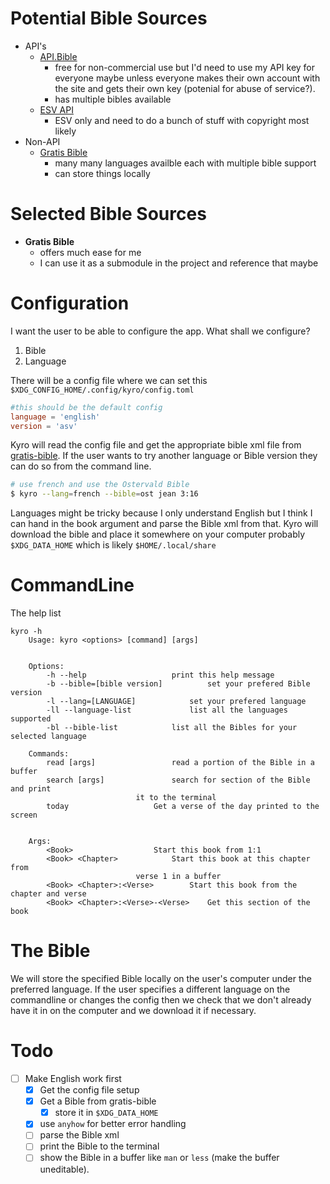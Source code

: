 # Potential Bible Sources

-   API's
    -   [API.Bible](https://scripture.api.bible/)
        -   free for non-commercial use but I'd need to use my API key for everyone maybe unless everyone makes their own account with the site and gets their own key (potenial for abuse of service?).
        -   has multiple bibles available
    -   [ESV API](https://api.esv.org/)
        -   ESV only and need to do a bunch of stuff with copyright most likely
-   Non-API
    -   [Gratis Bible](https://github.com/gratis-bible/bible)
        -   many many languages availble each with multiple bible support
        -   can store things locally

# Selected Bible Sources

-   **Gratis Bible**
    -   offers much ease for me
    -   I can use it as a submodule in the project and reference that maybe

# Configuration

I want the user to be able to configure the app. What shall we configure?

1. Bible
2. Language

There will be a config file where we can set this `$XDG_CONFIG_HOME/.config/kyro/config.toml`

```toml
#this should be the default config
language = 'english'
version = 'asv'
```

Kyro will read the config file and get the appropriate bible xml file from [gratis-bible](https://github.com/gratis-bible/bible).
If the user wants to try another language or Bible version they can do so from the command line.

```sh
# use french and use the Ostervald Bible
$ kyro --lang=french --bible=ost jean 3:16
```

Languages might be tricky because I only understand English but I think I can hand in the book argument and parse the Bible xml from that.
Kyro will download the bible and place it somewhere on your computer probably `$XDG_DATA_HOME` which is likely
`$HOME/.local/share`

# CommandLine

The help list

```
kyro -h
	Usage: kyro <options> [command] [args]


	Options:
		-h --help 					print this help message
		-b --bible=[bible version]  		set your prefered Bible version
		-l --lang=[LANGUAGE]    		set your prefered language
		-ll --language-list 			list all the languages supported
		-bl --bible-list 			list all the Bibles for your selected language

	Commands:
		read [args]  				read a portion of the Bible in a buffer
		search [args] 				search for section of the Bible and print
							it to the terminal
		today 					Get a verse of the day printed to the screen


	Args:
		<Book>  				Start this book from 1:1
		<Book> <Chapter> 			Start this book at this chapter from
							verse 1 in a buffer
		<Book> <Chapter>:<Verse>  		Start this book from the chapter and verse
		<Book> <Chapter>:<Verse>-<Verse>  	Get this section of the book
```

# The Bible

We will store the specified Bible locally on the user's computer under the preferred language.
If the user specifies a different language on the commandline or changes the config then we check that
we don't already have it in on the computer and we download it if necessary.

# Todo

-   [ ] Make English work first
    -   [x] Get the config file setup
    -   [x] Get a Bible from gratis-bible
        -   [x] store it in `$XDG_DATA_HOME`
    -   [x] use `anyhow` for better error handling
    -   [ ] parse the Bible xml
    -   [ ] print the Bible to the terminal
    -   [ ] show the Bible in a buffer like `man` or `less` (make the buffer uneditable).
